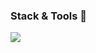 ### Stack & Tools 🔧
![](https://skillicons.dev/icons?i=linux,html,css,sass,js,py,git,latex,neovim,docker,vite)
